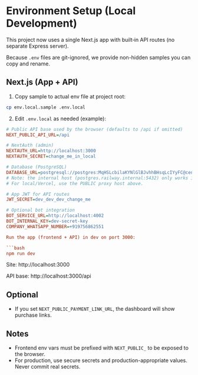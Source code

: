 # Environment Setup (Local Development)

This project now uses a single Next.js app with built‑in API routes (no separate Express server).

Because `.env` files are git-ignored, we provide non-hidden samples you can copy and rename.

## Next.js (App + API)

1) Copy sample to actual env file at project root:

```bash
cp env.local.sample .env.local
```

2) Edit `.env.local` as needed (example):

```ini
# Public API base used by the browser (defaults to /api if omitted)
NEXT_PUBLIC_API_URL=/api

# NextAuth (admin)
NEXTAUTH_URL=http://localhost:3000
NEXTAUTH_SECRET=change_me_in_local

# Database (PostgreSQL)
DATABASE_URL=postgresql://postgres:MqHSLcbilaKYNlGlBJvhhBHsqLcIYyFC@centerbeam.proxy.rlwy.net:45511/railway?sslmode=require
# Note: the internal host (postgres.railway.internal:5432) only works inside Railway.
# For local/Vercel, use the PUBLIC proxy host above.

# App JWT for API routes
JWT_SECRET=dev_dev_dev_change_me

# Optional bot integration
BOT_SERVICE_URL=http://localhost:4002
BOT_INTERNAL_KEY=dev-secret-key
COMPANY_WHATSAPP_NUMBER=+919756862551

Run the app (frontend + API) in dev on port 3000:

```bash
npm run dev
```

Site: http://localhost:3000

API base: http://localhost:3000/api

## Optional

- If you set `NEXT_PUBLIC_PAYMENT_LINK_URL`, the dashboard will show purchase links.

## Notes

- Frontend env vars must be prefixed with `NEXT_PUBLIC_` to be exposed to the browser.
- For production, use secure secrets and production-appropriate values. Never commit real secrets.
